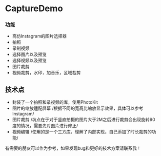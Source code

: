 # CaptureDemo

### 功能
* 高仿Instagram的图片选择器
* 拍照
* 录制视频
* 选择图片以及预览
* 选择视频以及预览
* 图片裁剪
* 视频裁剪，水印，加音乐，区域裁剪

## 技术点
* 封装了一个拍照和录视频的库，使用PhotoKit
* 图片的缩放适配屏幕
/根据不同的宽高比缩放显示效果，具体可以参考Instagram/
* 图片裁剪
/坑点在于对于竖直拍摄的图片大于2M之后进行裁剪会出现旋转90度的情况，需要先对图片进行修正/
* 视频编辑
/使用的是一个三方库，理解了内部实现，自己添加了时长裁剪的功能/

有需要的朋友可以作为参考，如果发现bug和更好的技术方案请联系我！
